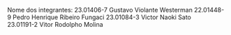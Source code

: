 Nome dos integrantes: 
23.01406-7	Gustavo Violante Westerman
22.01448-9	Pedro Henrique Ribeiro Fungaci
23.01084-3  Victor Naoki Sato	
23.01191-2  Vitor Rodolpho Molina


